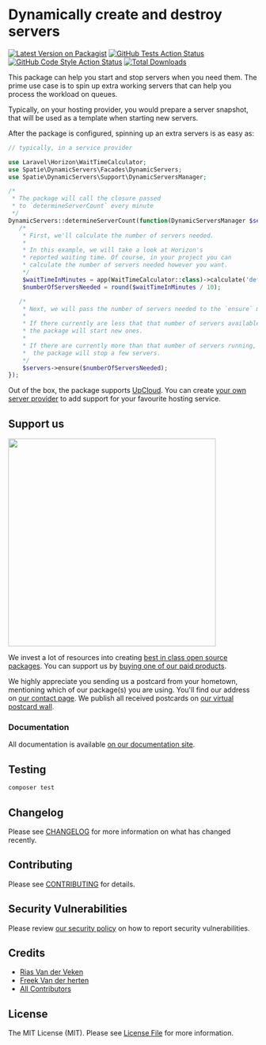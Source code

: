 # Dynamically create and destroy servers

[![Latest Version on Packagist](https://img.shields.io/packagist/v/spatie/laravel-dynamic-servers.svg?style=flat-square)](https://packagist.org/packages/spatie/laravel-dynamic-servers)
[![GitHub Tests Action Status](https://img.shields.io/github/workflow/status/spatie/laravel-dynamic-servers/run-tests?label=tests)](https://github.com/spatie/laravel-dynamic-servers/actions?query=workflow%3Arun-tests+branch%3Amain)
[![GitHub Code Style Action Status](https://img.shields.io/github/workflow/status/spatie/laravel-dynamic-servers/Fix%20PHP%20code%20style%20issues?label=code%20style)](https://github.com/spatie/laravel-dynamic-servers/actions?query=workflow%3A"Fix+PHP+code+style+issues"+branch%3Amain)
[![Total Downloads](https://img.shields.io/packagist/dt/spatie/laravel-dynamic-servers.svg?style=flat-square)](https://packagist.org/packages/spatie/laravel-dynamic-servers)

This package can help you start and stop servers when you need them. The prime use case is to spin up extra working
servers that can help you process the workload on queues.

Typically, on your hosting provider, you would prepare a server snapshot, that will be used as a template when starting
new servers.

After the package is configured, spinning up an extra servers is as easy as:

```php
// typically, in a service provider

use Laravel\Horizon\WaitTimeCalculator;
use Spatie\DynamicServers\Facades\DynamicServers;
use Spatie\DynamicServers\Support\DynamicServersManager;

/*
 * The package will call the closure passed 
 * to `determineServerCount` every minute
 */
DynamicServers::determineServerCount(function(DynamicServersManager $servers) {
   /*
    * First, we'll calculate the number of servers needed. 
    * 
    * In this example, we will take a look at Horizon's 
    * reported waiting time. Of course, in your project you can 
    * calculate the number of servers needed however you want.    
    */
    $waitTimeInMinutes = app(WaitTimeCalculator::class)->calculate('default');
    $numberOfServersNeeded = round($waitTimeInMinutes / 10);

   /*
    * Next, we will pass the number of servers needed to the `ensure` method.
    * 
    * If there currently are less that that number of servers available,
    * the package will start new ones.
    * 
    * If there are currently more than that number of servers running,
    *  the package will stop a few servers.
    */
    $servers->ensure($numberOfServersNeeded);
});
```

Out of the box, the package supports [UpCloud](https://upcloud.com). You can
create [your own server provider](https://spatie.be/docs/laravel-dynamic-servers/v1/advanced-usage/creating-your-own-server-provider)
to add support for your favourite hosting service.

## Support us

[<img src="https://github-ads.s3.eu-central-1.amazonaws.com/laravel-dynamic-servers.jpg?t=1" width="419px" />](https://spatie.be/github-ad-click/laravel-dynamic-servers)

We invest a lot of resources into creating [best in class open source packages](https://spatie.be/open-source). You can
support us by [buying one of our paid products](https://spatie.be/open-source/support-us).

We highly appreciate you sending us a postcard from your hometown, mentioning which of our package(s) you are using.
You'll find our address on [our contact page](https://spatie.be/about-us). We publish all received postcards
on [our virtual postcard wall](https://spatie.be/open-source/postcards).

### Documentation

All documentation is available [on our documentation site](https://spatie.be/docs/laravel-dynamic-servers/).

## Testing

```bash
composer test
```

## Changelog

Please see [CHANGELOG](CHANGELOG.md) for more information on what has changed recently.

## Contributing

Please see [CONTRIBUTING](CONTRIBUTING.md) for details.

## Security Vulnerabilities

Please review [our security policy](../../security/policy) on how to report security vulnerabilities.

## Credits

- [Rias Van der Veken](https://twitter.com/riasvdv)
- [Freek Van der herten](https://twitter.com/freekmurze)
- [All Contributors](../../contributors)

## License

The MIT License (MIT). Please see [License File](LICENSE.md) for more information.
